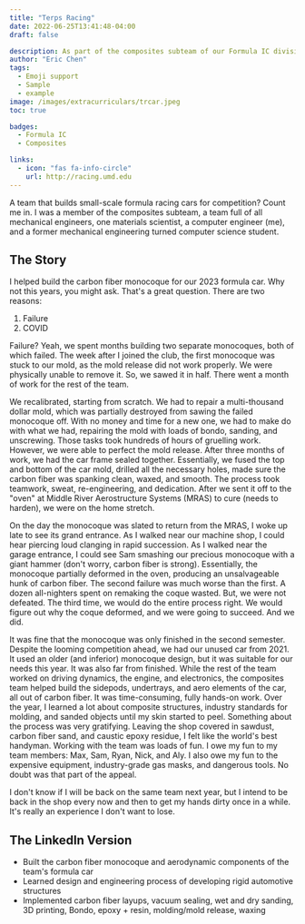 ```yaml
---
title: "Terps Racing"
date: 2022-06-25T13:41:48-04:00
draft: false

description: As part of the composites subteam of our Formula IC division, I helped build the carbon fiber monocoque and major body components of our 2022 and 2023 formula cars. 
author: "Eric Chen"
tags:
  - Emoji support
  - Sample
  - example
image: /images/extracurriculars/trcar.jpeg
toc: true

badges: 
  - Formula IC
  - Composites

links:
  - icon: "fas fa-info-circle"
    url: http://racing.umd.edu
---
```


A team that builds small-scale formula racing cars for competition? Count me in. I was a member of the composites subteam, a team full of all mechanical engineers, one materials scientist, a computer engineer (me), and a former mechanical engineering turned computer science student. 

## The Story 
I helped build the carbon fiber monocoque for our 2023 formula car. Why not this years, you might ask. That's a great question. There are two reasons:

1. Failure
2. COVID

Failure? Yeah, we spent months building two separate monocoques, both of which failed. The week after I joined the club, the first monocoque was stuck to our mold, as the mold release did not work properly. We were physically unable to remove it. So, we sawed it in half. There went a month of work for the rest of the team.

We recalibrated, starting from scratch. We had to repair a multi-thousand dollar mold, which was partially destroyed from sawing the failed monocoque off. With no money and time for a new one, we had to make do with what we had, repairing the mold with loads of bondo, sanding, and unscrewing. Those tasks took hundreds of hours of gruelling work. However, we were able to perfect the mold release. After three months of work, we had the car frame sealed together. Essentially, we fused the top and bottom of the car mold, drilled all the necessary holes, made sure the carbon fiber was spanking clean, waxed, and smooth. The process took teamwork, sweat, re-engineering, and dedication. After we sent it off to the "oven" at Middle River Aerostructure Systems (MRAS) to cure (needs to harden), we were on the home stretch. 

On the day the monocoque was slated to return from the MRAS, I woke up late to see its grand entrance. As I walked near our machine shop, I could hear piercing loud clanging in rapid succession. As I walked near the garage entrance, I could see Sam smashing our precious monocoque with a giant hammer (don't worry, carbon fiber is strong). Essentially, the monocoque partially deformed in the oven, producing an unsalvageable hunk of carbon fiber. The second failure was much worse than the first.  A dozen all-nighters spent on remaking the coque wasted. But, we were not defeated. The third time, we would do the entire process right. We would figure out why the coque deformed, and we were going to succeed. And we did.

It was fine that the monocoque was only finished in the second semester. Despite the looming competition ahead, we had our unused car from 2021. It used an older (and inferior) monocoque design, but it was suitable for our needs this year. It was also far from finished. While the rest of the team worked on driving dynamics, the engine, and electronics, the composites team helped build the sidepods, undertrays, and aero elements of the car, all out of carbon fiber. It was time-consuming, fully hands-on work. Over the year, I learned a lot about composite structures, industry standards for molding, and sanded objects until my skin started to peel. Something about the process was very gratifying. Leaving the shop covered in sawdust, carbon fiber sand, and caustic epoxy residue, I felt like the world's best handyman. Working with the team was loads of fun. I owe my fun to my team members: Max, Sam, Ryan, Nick, and Aly. I also owe my fun to the expensive equipment, industry-grade gas masks, and dangerous tools. No doubt was that part of the appeal. 

I don't know if I will be back on the same team next year, but I intend to be back in the shop every now and then to get my hands dirty once in a while. It's really an experience I don't want to lose.


## The LinkedIn Version

- Built the carbon fiber monocoque and aerodynamic components of the team's formula car
- Learned design and engineering process of developing rigid automotive structures
- Implemented carbon fiber layups, vacuum sealing, wet and dry sanding, 3D printing, Bondo, epoxy + resin, molding/mold release, waxing